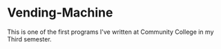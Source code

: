 # Vending-Machine
This is one of the first programs I've written at Community College in my Third semester.
